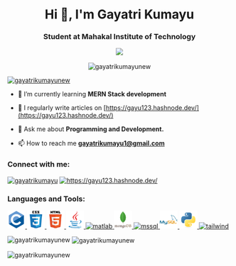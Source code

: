 <h1 align="center">Hi 👋, I'm Gayatri Kumayu</h1>
<h3 align="center">Student at Mahakal Institute of Technology</h3>
  <div id="header" align="center">
    <img width="400"src="https://user-images.githubusercontent.com/59734313/157189039-c09b3e38-9f42-42c0-ab54-14f1574190a7.gif"/>
   </div>


<p align="center"> <img src="https://komarev.com/ghpvc/?username=gayatrikumayunew&label=Profile%20views&color=0e75b6&style=flat" alt="gayatrikumayunew" /> </p>

<p align="left"> <a href="https://github.com/ryo-ma/github-profile-trophy"><img src="https://github-profile-trophy.vercel.app/?username=gayatrikumayunew" alt="gayatrikumayunew" /></a> </p>

- 🌱 I’m currently learning **MERN Stack development**

- 📝 I regularly write articles on [https://gayu123.hashnode.dev/](https://gayu123.hashnode.dev/)

- 💬 Ask me about **Programming and Development.**

- 📫 How to reach me **gayatrikumayu1@gmail.com**

  

<h3 align="left">Connect with me:</h3>
<p align="left">
<a href="https://linkedin.com/in/gayatrikumayu" target="blank"><img align="center" src="https://raw.githubusercontent.com/rahuldkjain/github-profile-readme-generator/master/src/images/icons/Social/linked-in-alt.svg" alt="gayatrikumayu" height="30" width="40" /></a>
<a href="https://hashnode.com/https://gayu123.hashnode.dev/" target="blank"><img align="center" src="https://raw.githubusercontent.com/rahuldkjain/github-profile-readme-generator/master/src/images/icons/Social/hashnode.svg" alt="https://gayu123.hashnode.dev/" height="30" width="40" /></a>
</p>

<h3 align="left">Languages and Tools:</h3>
<p align="left"> <a href="https://www.cprogramming.com/" target="_blank" rel="noreferrer"> <img src="https://raw.githubusercontent.com/devicons/devicon/master/icons/c/c-original.svg" alt="c" width="40" height="40"/> </a> <a href="https://www.w3schools.com/css/" target="_blank" rel="noreferrer"> <img src="https://raw.githubusercontent.com/devicons/devicon/master/icons/css3/css3-original-wordmark.svg" alt="css3" width="40" height="40"/> </a> <a href="https://www.w3.org/html/" target="_blank" rel="noreferrer"> <img src="https://raw.githubusercontent.com/devicons/devicon/master/icons/html5/html5-original-wordmark.svg" alt="html5" width="40" height="40"/> </a> <a href="https://www.java.com" target="_blank" rel="noreferrer"> <img src="https://raw.githubusercontent.com/devicons/devicon/master/icons/java/java-original.svg" alt="java" width="40" height="40"/> </a> <a href="https://www.mathworks.com/" target="_blank" rel="noreferrer"> <img src="https://upload.wikimedia.org/wikipedia/commons/2/21/Matlab_Logo.png" alt="matlab" width="40" height="40"/> </a> <a href="https://www.mongodb.com/" target="_blank" rel="noreferrer"> <img src="https://raw.githubusercontent.com/devicons/devicon/master/icons/mongodb/mongodb-original-wordmark.svg" alt="mongodb" width="40" height="40"/> </a> <a href="https://www.microsoft.com/en-us/sql-server" target="_blank" rel="noreferrer"> <img src="https://www.svgrepo.com/show/303229/microsoft-sql-server-logo.svg" alt="mssql" width="40" height="40"/> </a> <a href="https://www.mysql.com/" target="_blank" rel="noreferrer"> <img src="https://raw.githubusercontent.com/devicons/devicon/master/icons/mysql/mysql-original-wordmark.svg" alt="mysql" width="40" height="40"/> </a> <a href="https://www.python.org" target="_blank" rel="noreferrer"> <img src="https://raw.githubusercontent.com/devicons/devicon/master/icons/python/python-original.svg" alt="python" width="40" height="40"/> </a> <a href="https://tailwindcss.com/" target="_blank" rel="noreferrer"> <img src="https://www.vectorlogo.zone/logos/tailwindcss/tailwindcss-icon.svg" alt="tailwind" width="40" height="40"/> </a> </p>

<p><img align="left" src="https://github-readme-stats.vercel.app/api/top-langs?username=gayatrikumayunew&show_icons=true&locale=en&layout=compact" alt="gayatrikumayunew" /></p>

<p>&nbsp;<img align="center" src="https://github-readme-stats.vercel.app/api?username=gayatrikumayunew&show_icons=true&locale=en" alt="gayatrikumayunew" /></p>

<p><img align="center" src="https://github-readme-streak-stats.herokuapp.com/?user=gayatrikumayunew&" alt="gayatrikumayunew" /></p>

